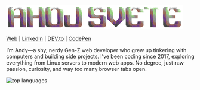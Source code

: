 ![banner](banner.png)

[Web](https://asqit.space/) | [LinkedIn](https://www.linkedin.com/in/ondřej-tuček-a4b80a340) | [DEV.to](https://dev.to/iasqiti) | [CodePen](https://codepen.io/Asqit)

I’m Andy—a shy, nerdy Gen-Z web developer who grew up tinkering with computers and building side projects. I’ve been coding since 2017, exploring everything from Linux servers to modern web apps. No degree, just raw passion, curiosity, and way too many browser tabs open.


![top languages](https://github-language-widget.deno.dev/?username=Asqit)

